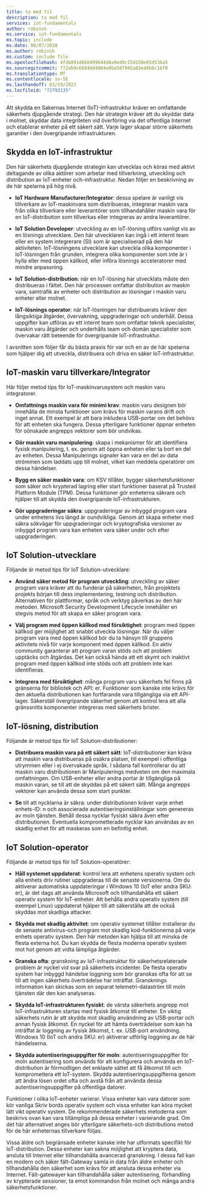 ```yaml
---
title: ta med fil
description: ta med fil
services: iot-fundamentals
author: robinsh
ms.service: iot-fundamentals
ms.topic: include
ms.date: 08/07/2018
ms.author: robinsh
ms.custom: include file
ms.openlocfilehash: 4fdb891d668d99644d8a9ed9c15d158e65d53ba5
ms.sourcegitcommit: 772eb9c6684dd4864e0ba507945a83e48b8c16f0
ms.translationtype: MT
ms.contentlocale: sv-SE
ms.lasthandoff: 03/19/2021
ms.locfileid: "72793135"
---
```

Att skydda en Sakernas Internet (IoT)-infrastruktur kräver en omfattande säkerhets djupgående strategi. Den här strategin kräver att du skyddar data i molnet, skyddar data integriteten vid överföring via det offentliga Internet och etablerar enheter på ett säkert sätt. Varje lager skapar större säkerhets garantier i den övergripande infrastrukturen.

## <a name="secure-an-iot-infrastructure"></a>Skydda en IoT-infrastruktur

Den här säkerhets djupgående strategin kan utvecklas och köras med aktivt deltagande av olika aktörer som arbetar med tillverkning, utveckling och distribution av IoT-enheter och-infrastruktur. Nedan följer en beskrivning av de här spelarna på hög nivå.

* **IoT Hardware Manufacturer/Integrator**: dessa spelare är vanligt vis tillverkare av IoT-maskinvara som distribueras, integrerar maskin vara från olika tillverkare eller leverantörer som tillhandahåller maskin vara för en IoT-distribution som tillverkas eller integreras av andra leverantörer.

* **IoT Solution Developer**: utveckling av en IoT-lösning utförs vanligt vis av en lösnings utvecklare. Den här utvecklaren kan ingå i ett internt team eller en system integrerare (SI) som är specialiserad på den här aktiviteten. IoT-lösningens utvecklare kan utveckla olika komponenter i IoT-lösningen från grunden, integrera olika komponenter som inte är i hylla eller med öppen källkod, eller införa lösnings acceleratorer med mindre anpassning.

* **IoT Solution-distribution**: när en IoT-lösning har utvecklats måste den distribueras i fältet. Den här processen omfattar distribution av maskin vara, samtrafik av enheter och distribution av lösningar i maskin varu enheter eller molnet.

* **IoT-lösnings operator**: när IoT-lösningen har distribuerats kräver den långsiktiga åtgärder, övervakning, uppgraderingar och underhåll. Dessa uppgifter kan utföras av ett internt team som omfattar teknik specialister, maskin varu åtgärder och underhålls team och domän specialister som övervakar rätt beteende för övergripande IoT-infrastruktur.

I avsnitten som följer får du bästa praxis för var och en av de här spelarna som hjälper dig att utveckla, distribuera och driva en säker IoT-infrastruktur.

## <a name="iot-hardware-manufacturerintegrator"></a>IoT-maskin varu tillverkare/Integrator

Här följer metod tips för IoT-maskinvarusystem och maskin varu integratorer.

* **Omfattnings maskin vara för minimi krav**: maskin varu designen bör innehålla de minsta funktioner som krävs för maskin varans drift och inget annat. Ett exempel är att bara inkludera USB-portar om det behövs för att enheten ska fungera. Dessa ytterligare funktioner öppnar enheten för oönskade angrepps vektorer som bör undvikas.

* **Gör maskin varu manipulering**: skapa i mekanismer för att identifiera fysisk manipulering, t. ex. genom att öppna enheten eller ta bort en del av enheten. Dessa Manipulerings signaler kan vara en del av data strömmen som laddats upp till molnet, vilket kan meddela operatörer om dessa händelser.

* **Bygg en säker maskin vara**: om KSV tillåter, bygger säkerhetsfunktioner som säker och krypterad lagring eller start funktioner baserat på Trusted Platform Module (TPM). Dessa funktioner gör enheterna säkrare och hjälper till att skydda den övergripande IoT-infrastrukturen.

* **Gör uppgraderingar säkra**: uppgraderingar av inbyggd program vara under enhetens livs längd är oundvikliga. Genom att skapa enheter med säkra sökvägar för uppgraderingar och kryptografiska versioner av inbyggd program vara kan enheten vara säker under och efter uppgraderingen.

## <a name="iot-solution-developer"></a>IoT Solution-utvecklare

Följande är metod tips för IoT Solution-utvecklare:

* **Använd säker metod för program utveckling**: utveckling av säker program vara kräver att du funderar på säkerheten, från projektets projekts början till dess implementering, testning och distribution. Alternativen för plattformar, språk och verktyg påverkas av den här metoden. Microsoft Security Development Lifecycle innehåller en stegvis metod för att skapa en säker program vara.

* **Välj program med öppen källkod med försiktighet**: program med öppen källkod ger möjlighet att snabbt utveckla lösningar. När du väljer program vara med öppen källkod bör du ta hänsyn till gruppens aktivitets nivå för varje komponent med öppen källkod. En aktiv community garanterar att program varan stöds och att problem upptäcks och åtgärdas. Det kan också hända att ett skymt och inaktivt program med öppen källkod inte stöds och att problem inte kan identifieras.

* **Integrera med försiktighet**: många program varu säkerhets fel finns på gränserna för bibliotek och API: er. Funktioner som kanske inte krävs för den aktuella distributionen kan fortfarande vara tillgängliga via ett API-lager. Säkerställ övergripande säkerhet genom att kontrol lera att alla gränssnitts komponenter integreras med säkerhets brister.

## <a name="iot-solution-deployer"></a>IoT-lösning, distribution

Följande är metod tips för IoT Solution-distributioner:

* **Distribuera maskin vara på ett säkert sätt**: IoT-distributioner kan kräva att maskin vara distribueras på osäkra platser, till exempel i offentliga utrymmen eller i ej övervakade språk. I sådana fall kontrollerar du att maskin varu distributionen är Manipulerings medveten om den maximala omfattningen. Om USB-enheter eller andra portar är tillgängliga på maskin varan, se till att de skyddas på ett säkert sätt. Många angrepps vektorer kan använda dessa som start punkter.

* **Se** till att nycklarna är säkra: under distributionen kräver varje enhet enhets-ID: n och associerade autentiseringsinställningar som genereras av moln tjänsten. Behåll dessa nycklar fysiskt säkra även efter distributionen. Eventuella komprometterade nycklar kan användas av en skadlig enhet för att maskeras som en befintlig enhet.

## <a name="iot-solution-operator"></a>IoT Solution-operator

Följande är metod tips för IoT Solution-operatörer:

* **Håll systemet uppdaterat**: kontrol lera att enhetens operativ system och alla enhets driv rutiner uppgraderas till de senaste versionerna. Om du aktiverar automatiska uppdateringar i Windows 10 (IoT eller andra SKU: er), är det dags att använda Microsoft och tillhandahålla ett säkert operativ system för IoT-enheter. Att behålla andra operativ system (till exempel Linux) uppdaterat hjälper till att säkerställa att de också skyddas mot skadliga attacker.

* **Skydda mot skadlig aktivitet**: om operativ systemet tillåter installerar du de senaste antivirus-och program mot skadlig kod-funktionerna på varje enhets operativ system. Den här metoden kan hjälpa till att minska de flesta externa hot. Du kan skydda de flesta moderna operativ system mot hot genom att vidta lämpliga åtgärder.

* **Granska ofta**: granskning av IoT-infrastruktur för säkerhetsrelaterade problem är nyckel vid svar på säkerhets incidenter. De flesta operativ system har inbyggd händelse loggning som bör granskas ofta för att se till att ingen säkerhets överträdelse har inträffat. Gransknings information kan skickas som en separat telemetri-dataström till moln tjänsten där den kan analyseras.

* **Skydda IoT-infrastrukturen fysiskt**: de värsta säkerhets angrepp mot IoT-infrastrukturen startas med fysisk åtkomst till enheter. En viktig säkerhets rutin är att skydda mot skadlig användning av USB-portar och annan fysisk åtkomst. En nyckel för att hämta överträdelser som kan ha inträffat är loggning av fysisk åtkomst, t. ex. USB-port användning. Windows 10 (IoT och andra SKU: er) aktiverar utförlig loggning av de här händelserna.

* **Skydda autentiseringsuppgifter för moln**: autentiseringsuppgifter för moln autentisering som används för att konfigurera och använda en IoT-distribution är förmodligen det enklaste sättet att få åtkomst till och kompromettera ett IoT-system. Skydda autentiseringsuppgifterna genom att ändra lösen ordet ofta och avstå från att använda dessa autentiseringsuppgifter på offentliga datorer.

Funktioner i olika IoT-enheter varierar. Vissa enheter kan vara datorer som kör vanliga Skriv bords operativ system och vissa enheter kan köra mycket lätt vikt operativ system. De rekommenderade säkerhets metoderna som beskrivs ovan kan vara tillämpliga på dessa enheter i varierande grad. Om det här alternativet anges bör ytterligare säkerhets-och distributions metod för de här enheternas tillverkare följas.

Vissa äldre och begränsade enheter kanske inte har utformats specifikt för IoT-distribution. Dessa enheter kan sakna möjlighet att kryptera data, ansluta till Internet eller tillhandahålla avancerad granskning. I dessa fall kan en modern och säker fält-Gateway samla in data från äldre enheter och tillhandahålla den säkerhet som krävs för att ansluta dessa enheter via Internet. Fält-gatewayer kan tillhandahålla säker autentisering, förhandling av krypterade sessioner, ta emot kommandon från molnet och många andra säkerhetsfunktioner.